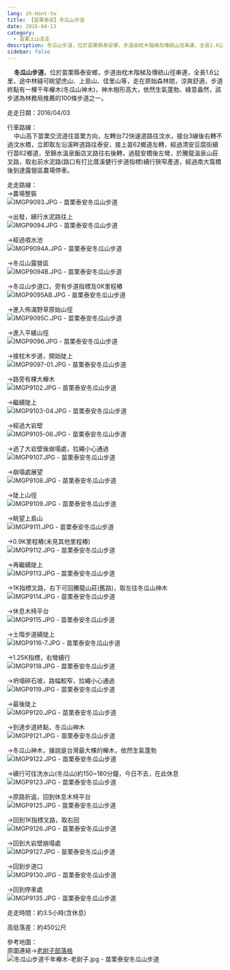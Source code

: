 ```yaml
---
lang: zh-Hant-tw
title: 【苗栗泰安】冬瓜山步道
date: 2016-04-13
category: 
  - 苗栗上山走走
description: 冬瓜山步道，位於苗栗縣泰安鄉，步道由枕木階梯及傳統山徑串連，全長1.6公里，途中林縫可眺望虎山、上島山、佳里山等，走在原始森林間，涼爽舒適，步道終點有一棵千年櫸木(冬瓜山神木)，神木樹形高大，依然生氣蓬勃、綠意盎然，該步道為林務局推薦的100條步道之一。
sidebar: false
---
```


    **冬瓜山步道**，位於苗栗縣泰安鄉，步道由枕木階梯及傳統山徑串連，全長1.6公里，途中林縫可眺望虎山、上島山、佳里山等，走在原始森林間，涼爽舒適，步道終點有一棵千年櫸木(冬瓜山神木)，神木樹形高大，依然生氣蓬勃、綠意盎然，該步道為林務局推薦的100條步道之一。

走走日期：2016/04/03

行車路線：  
    中山高下苗栗交流道往苗栗方向，左轉台72快速道路往汶水，接台3線後右轉不過汶水橋，立即取左沿溪畔道路往泰安，接上苗62鄉道左轉，經過清安豆腐街續行苗62鄉道，至錦水溫泉飯店叉路往右後轉，過龍安橋後左彎，於騰龍溫泉山莊叉路，取右前水泥路(路口有打比厝溪健行步道指標)續行狹窄產道，經過南大窩橋後到達露營區農場停車。

走走路線：  
→農場整裝  
![IMGP9093.JPG - 苗栗泰安冬瓜山步道](https://1013399.github.io/image-1/51/1122060171_l.jpg)

→出發，續行水泥路往上  
![IMGP9094.JPG - 苗栗泰安冬瓜山步道](https://1013399.github.io/image-1/51/1122061872_l.jpg)

→經過噴水池  
![IMGP9094A.JPG - 苗栗泰安冬瓜山步道](https://1013399.github.io/image-1/51/1122062069_l.jpg)

→冬瓜山露營區  
![IMGP9094B.JPG - 苗栗泰安冬瓜山步道](https://1013399.github.io/image-1/51/1122061079_l.jpg)

→冬瓜山步道口，旁有步道指標及0K里程樁  
![IMGP9095AB.JPG - 苗栗泰安冬瓜山步道](https://1013399.github.io/image-1/51/1122059778_l.jpg)

→進入佈滿野草原始山徑  
![IMGP9095C.JPG - 苗栗泰安冬瓜山步道](https://1013399.github.io/image-1/51/1122061572_l.jpg)

→進入平緩山徑  
![IMGP9096.JPG - 苗栗泰安冬瓜山步道](https://1013399.github.io/image-1/51/1122060470_l.jpg)

→接枕木步道，開始陡上  
![IMGP9097-01.JPG - 苗栗泰安冬瓜山步道](https://1013399.github.io/image-1/51/1122061674_l.jpg)

→路旁有棵大櫸木  
![IMGP9102.JPG - 苗栗泰安冬瓜山步道](https://1013399.github.io/image-1/51/1122060975_l.jpg)

→繼續陡上  
![IMGP9103-04.JPG - 苗栗泰安冬瓜山步道](https://1013399.github.io/image-1/51/1122060173_l.jpg)

→經過大岩壁  
![IMGP9105-06.JPG - 苗栗泰安冬瓜山步道](https://1013399.github.io/image-1/51/1122061875_l.jpg)

→過了大岩壁後崩塌處，拉繩小心通過  
![IMGP9107.JPG - 苗栗泰安冬瓜山步道](https://1013399.github.io/image-1/51/1122061378_l.jpg)

→崩塌處展望  
![IMGP9108.JPG - 苗栗泰安冬瓜山步道](https://1013399.github.io/image-1/51/1122060174_l.jpg)

→陡上山徑  
![IMGP9109.JPG - 苗栗泰安冬瓜山步道](https://1013399.github.io/image-1/51/1122060880_l.jpg)

→眺望上島山  
![IMGP9111.JPG - 苗栗泰安冬瓜山步道](https://1013399.github.io/image-1/51/1122061877_l.jpg)

→0.9K里程樁(未見其他里程樁)  
![IMGP9112.JPG - 苗栗泰安冬瓜山步道](https://1013399.github.io/image-1/51/1122062070_l.jpg)

→再繼續陡上  
![IMGP9113.JPG - 苗栗泰安冬瓜山步道](https://1013399.github.io/image-1/51/1122060881_l.jpg)

→1K指標叉路，右下可回騰龍山莊(舊路)，取左往冬瓜山神木  
![IMGP9114.JPG - 苗栗泰安冬瓜山步道](https://1013399.github.io/image-1/51/1122060882_l.jpg)

→休息木椅平台  
![IMGP9115.JPG - 苗栗泰安冬瓜山步道](https://1013399.github.io/image-1/51/1122061878_l.jpg)

→土階步道續陡上  
![IMGP9116-7.JPG - 苗栗泰安冬瓜山步道](https://1013399.github.io/image-1/51/1122061879_l.jpg)

→1.25K指標，右彎續行  
![IMGP9118.JPG - 苗栗泰安冬瓜山步道](https://1013399.github.io/image-1/51/1122061381_l.jpg)

→坍塌碎石坡，路幅較窄，拉繩小心通過  
![IMGP9119.JPG - 苗栗泰安冬瓜山步道](https://1013399.github.io/image-1/51/1122060978_l.jpg)

→最後陡上  
![IMGP9120.JPG - 苗栗泰安冬瓜山步道](https://1013399.github.io/image-1/51/1122060473_l.jpg)

→到達步道終點，冬瓜山神木  
![IMGP9121.JPG - 苗栗泰安冬瓜山步道](https://1013399.github.io/image-1/51/1122061175_l.jpg)

→冬瓜山神木，據說是台灣最大棵的櫸木，依然生氣蓬勃  
![IMGP9122.JPG - 苗栗泰安冬瓜山步道](https://1013399.github.io/image-1/51/1122061574_l.jpg)

→續行可往洗水山(冬瓜山)約150~180分鐘，今日不去，在此休息  
![IMGP9123.JPG - 苗栗泰安冬瓜山步道](https://1013399.github.io/image-1/51/1122061575_l.jpg)

→原路折返，回到休息木椅平台  
![IMGP9125.JPG - 苗栗泰安冬瓜山步道](https://1013399.github.io/image-1/51/1122062072_l.jpg)

→回到1K指標叉路，取右回  
![IMGP9126.JPG - 苗栗泰安冬瓜山步道](https://1013399.github.io/image-1/51/1122059977_l.jpg)

→回到大岩壁崩塌處  
![IMGP9127.JPG - 苗栗泰安冬瓜山步道](https://1013399.github.io/image-1/51/1122060272_l.jpg)

→回到步道口  
![IMGP9130.JPG - 苗栗泰安冬瓜山步道](https://1013399.github.io/image-1/51/1122059780_l.jpg)

→回到停車處  
![IMGP9135.JPG - 苗栗泰安冬瓜山步道](https://1013399.github.io/image-1/51/1122061880_l.jpg)

走走時間：約3.5小時(含休息)

高低落差：約450公尺

參考地圖：  
原圖連結→[老尉子部落格](http://blog.xuite.net/laoweiz/blog/32623262)  
![冬瓜山步道千年櫸木-老尉子.jpg - 苗栗泰安冬瓜山步道](https://1013399.github.io/image-1/51/1122061883_l.jpg)